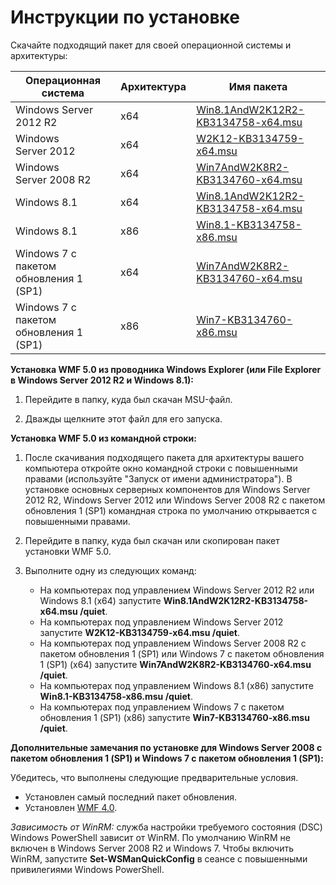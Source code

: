 # Инструкции по установке

Скачайте подходящий пакет для своей операционной системы и архитектуры:

| Операционная система       | Архитектура | Имя пакета              | 
|------------------------|--------------|---------------------------| 
| Windows Server 2012 R2 | x64      | [Win8.1AndW2K12R2-KB3134758-x64.msu](http://go.microsoft.com/fwlink/?LinkId=717507) | 
| Windows Server 2012    | x64      | [W2K12-KB3134759-x64.msu](http://go.microsoft.com/fwlink/?LinkId=717506) | 
| Windows Server 2008 R2 | x64      | [Win7AndW2K8R2-KB3134760-x64.msu](http://go.microsoft.com/fwlink/?LinkId=717504) |
| Windows 8.1            | x64          | [Win8.1AndW2K12R2-KB3134758-x64.msu](http://go.microsoft.com/fwlink/?LinkId=717507) |
| Windows 8.1            | x86          | [Win8.1-KB3134758-x86.msu](http://go.microsoft.com/fwlink/?LinkID=717963) |
| Windows 7 с пакетом обновления 1 (SP1)          | x64          | [Win7AndW2K8R2-KB3134760-x64.msu](http://go.microsoft.com/fwlink/?LinkId=717504) |
| Windows 7 с пакетом обновления 1 (SP1)          | x86          | [Win7-KB3134760-x86.msu](http://go.microsoft.com/fwlink/?LinkID=717962) |


**Установка WMF 5.0 из проводника Windows Explorer (или File Explorer в Windows Server 2012 R2 и Windows 8.1):**

1. Перейдите в папку, куда был скачан MSU-файл.

2. Дважды щелкните этот файл для его запуска.

**Установка WMF 5.0 из командной строки:** 

1. После скачивания подходящего пакета для архитектуры вашего компьютера откройте окно командной строки с повышенными правами (используйте "Запуск от имени администратора"). В установке основных серверных компонентов для Windows Server 2012 R2, Windows Server 2012 или Windows Server 2008 R2 с пакетом обновления 1 (SP1) командная строка по умолчанию открывается с повышенными правами.

2. Перейдите в папку, куда был скачан или скопирован пакет установки WMF 5.0.

3. Выполните одну из следующих команд:
    - На компьютерах под управлением Windows Server 2012 R2 или Windows 8.1 (x64) запустите **Win8.1AndW2K12R2-KB3134758-x64.msu /quiet**.
    - На компьютерах под управлением Windows Server 2012 запустите **W2K12-KB3134759-x64.msu /quiet**.
    - На компьютерах под управлением Windows Server 2008 R2 с пакетом обновления 1 (SP1) или Windows 7 с пакетом обновления 1 (SP1) (x64) запустите **Win7AndW2K8R2-KB3134760-x64.msu /quiet**.
    - На компьютерах под управлением Windows 8.1 (x86) запустите **Win8.1-KB3134758-x86.msu /quiet**.
    - На компьютерах под управлением Windows 7 с пакетом обновления 1 (SP1) (x86) запустите **Win7-KB3134760-x86.msu /quiet**.

**Дополнительные замечания по установке для Windows Server 2008 с пакетом обновления 1 (SP1) и Windows 7 с пакетом обновления 1 (SP1):**

Убедитесь, что выполнены следующие предварительные условия.
- Установлен самый последний пакет обновления.
- Установлен [WMF 4.0](http://www.microsoft.com/en-us/download/details.aspx?id=40855).

*Зависимость от WinRM:* служба настройки требуемого состояния (DSC) Windows PowerShell зависит от WinRM. По умолчанию WinRM не включен в Windows Server 2008 R2 и Windows 7. Чтобы включить WinRM, запустите **Set-WSManQuickConfig** в сеансе с повышенными привилегиями Windows PowerShell.




<!--HONumber=Aug16_HO3-->


